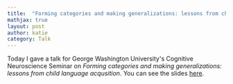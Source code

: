 ```yaml
---
title:  "Forming categories and making generalizations: lessons from child language acquisition"
mathjax: true
layout: post
author: katie
category: Talk
---
```


Today I gave a talk for George Washington University's Cognitive Neuroscience Seminar on *Forming categories and making generalizations: lessons from child language acqusition*. You can see the slides [here](). 

